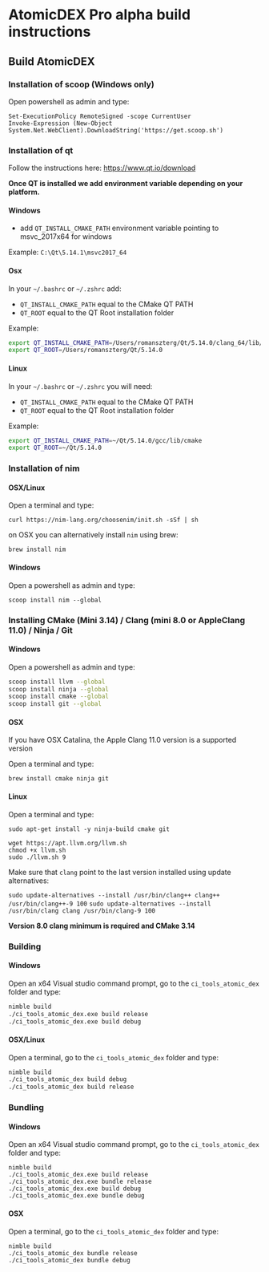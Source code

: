 # AtomicDEX Pro alpha build instructions

## Build AtomicDEX

### Installation of scoop (Windows only)

Open powershell as admin and type: 

```
Set-ExecutionPolicy RemoteSigned -scope CurrentUser
Invoke-Expression (New-Object System.Net.WebClient).DownloadString('https://get.scoop.sh')
```

### Installation of qt

Follow the instructions here: https://www.qt.io/download

**Once QT is installed we add environment variable depending on your platform.**

#### Windows

- add `QT_INSTALL_CMAKE_PATH` environment variable pointing to msvc_2017x64 for windows

Example: `C:\Qt\5.14.1\msvc2017_64`

#### Osx

In your `~/.bashrc` or `~/.zshrc` add:
 * `QT_INSTALL_CMAKE_PATH` equal to the CMake QT PATH
 * `QT_ROOT` equal to the QT Root installation folder

Example:
```bash
export QT_INSTALL_CMAKE_PATH=/Users/romanszterg/Qt/5.14.0/clang_64/lib/cmake
export QT_ROOT=/Users/romanszterg/Qt/5.14.0
```

#### Linux

In your `~/.bashrc` or `~/.zshrc` you will need:
 * `QT_INSTALL_CMAKE_PATH` equal to the CMake QT PATH
 * `QT_ROOT` equal to the QT Root installation folder

Example:
```bash
export QT_INSTALL_CMAKE_PATH=~/Qt/5.14.0/gcc/lib/cmake
export QT_ROOT=~/Qt/5.14.0
```

### Installation of nim

#### OSX/Linux

Open a terminal and type:

`curl https://nim-lang.org/choosenim/init.sh -sSf | sh`

on OSX you can alternatively install `nim` using brew:

`brew install nim`

#### Windows

Open a powershell as admin and type:

`scoop install nim --global`

### Installing CMake (Mini 3.14) / Clang (mini 8.0 or AppleClang 11.0) / Ninja / Git

#### Windows

Open a powershell as admin and type:

```sh
scoop install llvm --global
scoop install ninja --global
scoop install cmake --global
scoop install git --global
```

#### OSX

If you have OSX Catalina, the Apple Clang 11.0 version is a supported version

Open a terminal and type:

```
brew install cmake ninja git
```

#### Linux

Open a terminal and type:

```
sudo apt-get install -y ninja-build cmake git

wget https://apt.llvm.org/llvm.sh
chmod +x llvm.sh
sudo ./llvm.sh 9
```

Make sure that `clang` point to the last version installed using update alternatives:

`sudo update-alternatives --install /usr/bin/clang++ clang++ /usr/bin/clang++-9 100`
`sudo update-alternatives --install /usr/bin/clang clang /usr/bin/clang-9 100`

**Version 8.0 clang minimum is required and CMake 3.14**

### Building

#### Windows

Open an x64 Visual studio command prompt, go to the `ci_tools_atomic_dex` folder and type:

```bash
nimble build
./ci_tools_atomic_dex.exe build release
./ci_tools_atomic_dex.exe build debug
```

#### OSX/Linux

Open a terminal, go to the `ci_tools_atomic_dex` folder and type:

```bash
nimble build
./ci_tools_atomic_dex build debug
./ci_tools_atomic_dex build release
```

### Bundling

#### Windows

Open an x64 Visual studio command prompt, go to the `ci_tools_atomic_dex` folder and type:

```
nimble build
./ci_tools_atomic_dex.exe build release
./ci_tools_atomic_dex.exe bundle release
./ci_tools_atomic_dex.exe build debug
./ci_tools_atomic_dex.exe bundle debug
```

#### OSX

Open a terminal, go to the `ci_tools_atomic_dex` folder and type:

```
nimble build
./ci_tools_atomic_dex bundle release
./ci_tools_atomic_dex bundle debug
```




